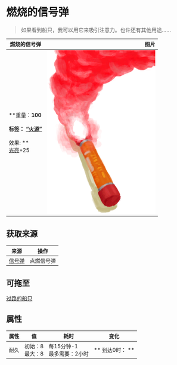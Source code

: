 # 燃烧的信号弹  
> 如果看到船只，我可以用它来吸引注意力。也许还有其他用途……  
  
  燃烧的信号弹  |   图片   
 ----  |  ----:   
 **重量：**100<br><br>**标签：**	[“火源”](tag_FireSource.md)<br><br>** 效果: **<br>[光亮](Light.md)+25  |  ![](Sprite/FlareLit.png)   
  
## 获取来源  
来源  |  操作  
----  |  ----  
[信号弹](FlareHand.md)  |  点燃信号弹  
## 可拖至  
[过路的船只](PassingShip.md)  
## 属性   
属性  |  值  |  耗时  |  变化  
----  |  ----  |  ----  |  ----  
耐久  |  初始：8<br>最大：8  |  每15分钟-1<br>最多需要：2小时  |  ** 到达0时： **  
